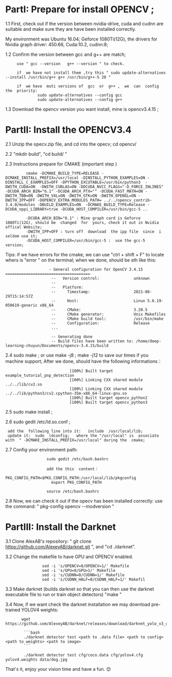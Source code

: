 
# PartI: Prepare  for  install  OPENCV ;
1.1 First, check out if the version  between  nvidia-drive,  cuda and cudnn  are suitable  and make sure they are have  been installed  correctly.

My environment was  Ubuntu 16.04;  Geforce 1080Ti(12G),  the  drivers  for  Nvidia graph driver: 450.66,  Cuda:10.2,  cudnn:8;


1.2 Confirm the version between  gcc  and  g++  are  match;
             
         use " gcc --version   g++ --version " to check.
              
         if  we have not install them ,try this " sudo update-alternatives --install /usr/bin/g++ g++ /usr/bin/g++-5 20 "
         
         if  we have  muti versions of  gcc  or  g++ ,  we  can  config the  priority:
                  sudo update-alternatives --config gcc
                  sudo update-alternatives --config g++

1.3 Download the opencv  version  you  want  install,  mine  is opencv3.4.15 ;
   




# PartII:  Install  the  OPENCV3.4
    
2.1  Unzip the  opecv.zip  file,  and  cd into  the opecv; cd  opencv/

2.2  "mkdir build",  "cd build/ "

2.3  Instructions  prepare for  CMAKE (important  step )
                      
             cmake -DCMAKE_BUILD_TYPE=RELEASE -DCMAKE_INSTALL_PREFIX=/usr/local -DINSTALL_PYTHON_EXAMPLES=ON -DINSTALL_C_EXAMPLES=OFF -DPYTHON_EXCUTABLE=/usr/bin/python3  -DWITH_CUDA=ON  -DWITH_CUBLAS=ON -DDCUDA_NVCC_FLAGS="-D_FORCE_INLINES" -DCUDA_ARCH_BIN="6.1" -DCUDA_ARCH_PTX="" -DCUDA_FAST_MATH=ON -DWITH_TBB=ON -DWITH_V4L=ON -DWITH_GTK=ON -DWITH_OPENGL=ON -DWITH_IPP=OFF -DOPENCV_EXTRA_MODULES_PATH= ../../opencv_contrib-3.4.0/modules -DBUILD_EXAMPLES=ON  -DCMAKE_BUILD_TYPE=Release -DCUDA_nppi_LIBRARY=true -DCUDA_HOST_COMPILER=/usr/bin/gcc-5 ..
             
             -DCUDA_ARCH_BIN="6.1" : Mine graph card is Geforce 1080Ti(12G), should be  changed  for  yours, check it out in Nvidia offical Website;
             -DWITH_IPP=OFF : turn off  download  the ipp file  since  i seldom use it;
             -DCUDA_HOST_COMPILER=/usr/bin/gcc-5 :  use the gcc-5  version;
   
   Tips:  if we  have errors for the cmake, we  can use  "ctrl + shift + F"  to  locate  whers  is "error "  on the  terminal;
             when we done, should  be sth like this:
                       
                       - General configuration for OpenCV 3.4.15 =====================================
                        --   Version control:               unknown
                        -- 
                        --   Platform:
                        --     Timestamp:                   2021-08-29T15:14:57Z
                        --     Host:                        Linux 5.6.19-050619-generic x86_64
                        --     CMake:                       3.20.5
                        --     CMake generator:             Unix Makefiles
                        --     CMake build tool:            /usr/bin/make
                        --     Configuration:               Release
                        ...
                        
                        -- Generating done
                        -- Build files have been written to: /home/deep-learning-chuyun/Documents/opencv-3.4.15/build

                                                                                       
                       
                      
2.4  sudo make ;  or use  make -j8  ;  make  -j12  to save our  times  if you machine support;
                     After  we  done,  should have the following informations：

                                [100%] Built target example_tutorial_pnp_detection
                                [100%] Linking CXX shared module ../../lib/cv2.so
                                [100%] Linking CXX shared module ../../lib/python3/cv2.cpython-35m-x86_64-linux-gnu.so
                                [100%] Built target opencv_python2
                                [100%] Built target opencv_python3


2.5  sudo  make  install ;

2.6  sudo gedit /etc/ld.so.conf ; 
     
     add the  following line into it:   include  /usr/local/lib; 
     update it:  sudo  ldconfig;   where the "/usr/local" is  associate with  " -DCMAKE_INSTALL_PREFIX=/usr/local" during the  cmake; 
 
2.7  Config  your  environment path:
                      
                      sudo gedit /etc/bash.bashrc
                      
                      add the this  content：
                        PKG_CONFIG_PATH=$PKG_CONFIG_PATH:/usr/local/lib/pkgconfig
                        export PKG_CONFIG_PATH

                      source /etc/bash.bashrc

2.8  Now, we  can  check it out if the opecv has  been installed correctly: use the command: " pkg-config opencv --modversion "
 



# PartIII:  Install  the  Darknet 

3.1  Clone  AlexAB's repository: " git clone https://github.com/AlexeyAB/darknet.git ",   and  "cd ./darknet".

3.2  Change  the  makefile  to  have  GPU  and OPENCV  enabled. 

                    sed -i 's/OPENCV=0/OPENCV=1/' Makefile
                    sed -i 's/GPU=0/GPU=1/' Makefile
                    sed -i 's/CUDNN=0/CUDNN=1/' Makefile
                    sed -i 's/CUDNN_HALF=0/CUDNN_HALF=1/' Makefil
                    
                    
                    
 3.3 Make darknet (builds darknet so that you can then use the darknet executable file to run or train object detectors)
     "make "                 

 3.4 Now, if we want check the darknet installation we may download pre-trained  YOLOV4  weights:
           
           wget https://github.com/AlexeyAB/darknet/releases/download/darknet_yolo_v3_optimal/yolov4.weights
  
            ```bash
            ./darknet detector test <path to .data file> <path to config> <path to weights> <path to image>
            ```
            
            ./darknet detector test cfg/coco.data cfg/yolov4.cfg yolov4.weights data/dog.jpg
            
            
That's  it,  enjoy  your  vision  time  and  have a  fun. :blush:
